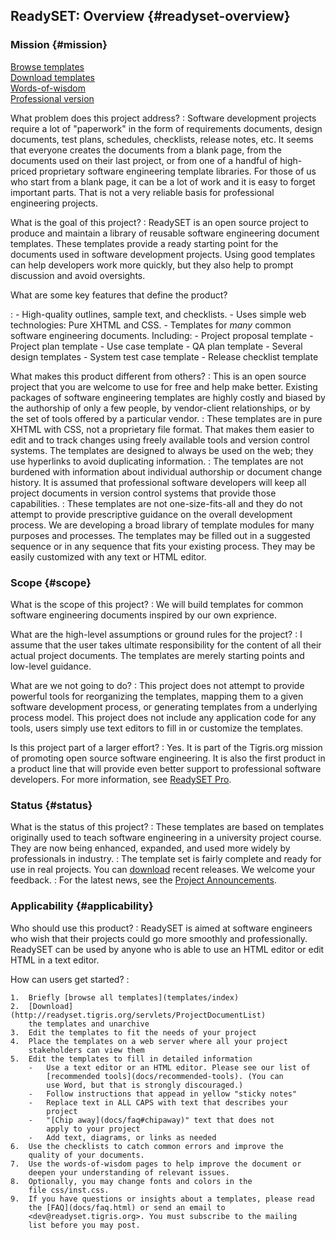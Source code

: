 ReadySET: Overview {#readyset-overview}
--------------------------

### Mission {#mission}

[Browse templates](templates/index)  
[Download
templates](http://readyset.tigris.org/servlets/ProjectDocumentList)  
[Words-of-wisdom](http://readyset.tigris.org/words-of-wisdom/)  
[Professional version](http://www.readysetpro.com/)

What problem does this project address?
:   Software development projects require a lot of "paperwork" in the
    form of requirements documents, design documents, test plans,
    schedules, checklists, release notes, etc. It seems that everyone
    creates the documents from a blank page, from the documents used on
    their last project, or from one of a handful of high-priced
    proprietary software engineering template libraries. For those of us
    who start from a blank page, it can be a lot of work and it is easy
    to forget important parts. That is not a very reliable basis for
    professional engineering projects.

What is the goal of this project?
:   ReadySET is an open source project to produce and maintain a library
    of reusable software engineering document templates. These templates
    provide a ready starting point for the documents used in software
    development projects. Using good templates can help developers work
    more quickly, but they also help to prompt discussion and
    avoid oversights.

What are some key features that define the product?

:   -   High-quality outlines, sample text, and checklists.
    -   Uses simple web technologies: Pure XHTML and CSS.
    -   Templates for *many* common software engineering documents.
        Including:
        -   Project proposal template
        -   Project plan template
        -   Use case template
        -   QA plan template
        -   Several design templates
        -   System test case template
        -   Release checklist template

What makes this product different from others?
:   This is an open source project that you are welcome to use for free
    and help make better. Existing packages of software engineering
    templates are highly costly and biased by the authorship of only a
    few people, by vendor-client relationships, or by the set of tools
    offered by a particular vendor.
:   These templates are in pure XHTML with CSS, not a proprietary
    file format. That makes them easier to edit and to track changes
    using freely available tools and version control systems. The
    templates are designed to always be used on the web; they use
    hyperlinks to avoid duplicating information.
:   The templates are not burdened with information about individual
    authorship or document change history. It is assumed that
    professional software developers will keep all project documents in
    version control systems that provide those capabilities.
:   These templates are not one-size-fits-all and they do not attempt to
    provide prescriptive guidance on the overall development process. We
    are developing a broad library of template modules for many purposes
    and processes. The templates may be filled out in a suggested
    sequence or in any sequence that fits your existing process. They
    may be easily customized with any text or HTML editor.

### Scope {#scope}

What is the scope of this project?
:   We will build templates for common software engineering documents
    inspired by our own exprience.

What are the high-level assumptions or ground rules for the project?
:   I assume that the user takes ultimate responsibility for the content
    of all their actual project documents. The templates are merely
    starting points and low-level guidance.

What are we not going to do?
:   This project does not attempt to provide powerful tools for
    reorganizing the templates, mapping them to a given software
    development process, or generating templates from a underlying
    process model. This project does not include any application code
    for any tools, users simply use text editors to fill in or customize
    the templates.

Is this project part of a larger effort?
:   Yes. It is part of the Tigris.org mission of promoting open source
    software engineering. It is also the first product in a product line
    that will provide even better support to professional
    software developers. For more information, see
    [ReadySET Pro](http://www.readysetpro.com).

### Status {#status}

What is the status of this project?
:   These templates are based on templates originally used to teach
    software engineering in a university project course. They are now
    being enhanced, expanded, and used more widely by professionals
    in industry.
:   The template set is fairly complete and ready for use in
    real projects. You can
    [download](http://readyset.tigris.org/servlets/ProjectDocumentList)
    recent releases. We welcome your feedback.
:   For the latest news, see the [Project
    Announcements](http://readyset.tigris.org/servlets/ProjectNewsList).

### Applicability {#applicability}

Who should use this product?
:   ReadySET is aimed at software engineers who wish that their projects
    could go more smoothly and professionally. ReadySET can be used by
    anyone who is able to use an HTML editor or edit HTML in a
    text editor.

How can users get started?
:   

    1.  Briefly [browse all templates](templates/index)
    2.  [Download](http://readyset.tigris.org/servlets/ProjectDocumentList)
        the templates and unarchive
    3.  Edit the templates to fit the needs of your project
    4.  Place the templates on a web server where all your project
        stakeholders can view them
    5.  Edit the templates to fill in detailed information
        -   Use a text editor or an HTML editor. Please see our list of
            [recommended tools](docs/recommended-tools). (You can
            use Word, but that is strongly discouraged.)
        -   Follow instructions that appead in yellow "sticky notes"
        -   Replace text in ALL CAPS with text that describes your
            project
        -   "[Chip away](docs/faq#chipaway)" text that does not
            apply to your project
        -   Add text, diagrams, or links as needed
    6.  Use the checklists to catch common errors and improve the
        quality of your documents.
    7.  Use the words-of-wisdom pages to help improve the document or
        deepen your understanding of relevant issues.
    8.  Optionally, you may change fonts and colors in the
        file css/inst.css.
    9.  If you have questions or insights about a templates, please read
        the [FAQ](docs/faq.html) or send an email to
        <dev@readyset.tigris.org>. You must subscribe to the mailing
        list before you may post.



